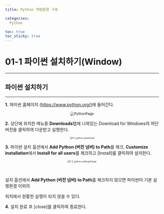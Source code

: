 ```yaml
---
title: Python 개발환경 구축

categories:
  Python

toc: true
toc_sticky: true
---
```


# 01-1	파이썬 설치하기(Window)

------



## 파이썬 설치하기

------

**1.** 파이썬 홈페이지 [(https://www.python.org/)](https://www.python.org/)에 들어간다.

<div style="text-align: center;">
<img src="https://user-images.githubusercontent.com/63965200/111928531-425edb00-8af7-11eb-8a62-6d0b1d3363ac.png" alt="PythonPage" style="zoom:80%;" />
</div>

**2.** 상단에 위치한 메뉴중 **Downloads**탭에 나와있는 Download for Windows의 하단 버전을 클릭하여 다운받고 실행한다.

<div style="text-align: center;">
<img src="https://user-images.githubusercontent.com/63965200/111929032-9fa75c00-8af8-11eb-9e41-092d7212ee4b.gif" alt="1-1_python_download" style="zoom: 50%;" />
</div>

**3.** 파이썬 설치 옵션에서 **Add Python (버전 넘버) to Path**를 체크, **Customize installation**에서 **Install for all users**를 체크하고 [Install]를 클릭하여 설치한다.

<div style="text-align: center;">
<img src="https://user-images.githubusercontent.com/63965200/111929045-a7ff9700-8af8-11eb-9b0b-b03cdc3b4503.gif" alt="1-2_python_settingchange" style="zoom: 50%;" />
</div>

​				

설치 옵션에서 **Add Python (버전 넘버) to Path**를 체크하지 않으면 파이썬이 기본 실행환경 이외의 

위치에서 원활한 실행이 되지 않을 수 있다.

**4.** 설치 완료 후 [close]를 클릭하여 종료한다.